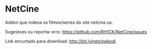 # NetCine

Addon que indexa os filmes/series do site netcine.us.

Sugestoes ou reportar erro: https://github.com/RH1CK/NetCine/issues

Link encurtado para download: http://bit.ly/netcinekodi
